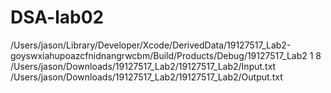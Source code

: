 # DSA-lab02
/Users/jason/Library/Developer/Xcode/DerivedData/19127517_Lab2-goyswxiahupoazcfnidnangrwcbm/Build/Products/Debug/19127517_Lab2 1 8 /Users/jason/Downloads/19127517_Lab2/19127517_Lab2/Input.txt /Users/jason/Downloads/19127517_Lab2/19127517_Lab2/Output.txt
